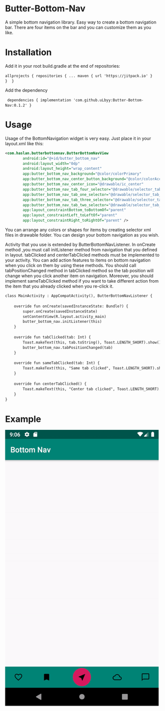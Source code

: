 # Butter-Bottom-Nav
A simple bottom navigation library. Easy way to create a bottom navigation bar. There are four items on the bar and you can customize them as you like.

# Installation

Add it in your root build.gradle at the end of repositories:


`allprojects {
    	repositories {
		  ...
			maven { url 'https://jitpack.io' }      
		} 
	}`
  
 Add the dependency 
 
 ` 
 dependencies {
        implementation 'com.github.uLbyy:Butter-Bottom-Nav:0.1.2'
	}   `

# Usage

Usage of the BottomNavigation widget is very easy. Just place it in your layout.xml like this:

```xml
<com.haslan.butterbottomnav.ButterBottomNavView
        android:id="@+id/butter_bottom_nav"
        android:layout_width="0dp"
        android:layout_height="wrap_content"
        app:butter_bottom_nav_background="@color/colorPrimary"
        app:butter_bottom_nav_center_button_background="@color/colorAccent"
        app:butter_bottom_nav_center_icon="@drawable/ic_center"
        app:butter_bottom_nav_tab_four_selector="@drawable/selector_tab_four"
        app:butter_bottom_nav_tab_one_selector="@drawable/selector_tab_one"
        app:butter_bottom_nav_tab_three_selector="@drawable/selector_tab_three"
        app:butter_bottom_nav_tab_two_selector="@drawable/selector_tab_two"
        app:layout_constraintBottom_toBottomOf="parent"
        app:layout_constraintLeft_toLeftOf="parent"
        app:layout_constraintRight_toRightOf="parent" />
```
You can arrange any colors or shapes for items by creating selector xml files in drawable folder. You can design your bottom navigation
as you wish.

Activity that you use is extended by ButterBottomNavListener. In onCreate method ,you must call initListener method from navigation that 
you defined in layout. tabClicked and centerTabClicled methods must be implemented to your activity. You can add action features to 
items on bottom navigation when you click on them by using these methods. You should call tabPositionChanged method in tabClicked 
method so the tab position will change when you click another item on navigation. Moreover, you should implement sameTabClicked method
if you want to take different action from the item that you already clicked when you re-click it.

```xml
class MainActivity : AppCompatActivity(), ButterBottomNavListener {

    override fun onCreate(savedInstanceState: Bundle?) {
        super.onCreate(savedInstanceState)
        setContentView(R.layout.activity_main)
        butter_bottom_nav.initListener(this)
    }

    override fun tabClicked(tab: Int) {
        Toast.makeText(this, tab.toString(), Toast.LENGTH_SHORT).show()
        butter_bottom_nav.tabPositionChanged(tab)
    }

    override fun sameTabClicked(tab: Int) {
        Toast.makeText(this, "Same tab clicked", Toast.LENGTH_SHORT).show()
    }

    override fun centerTabClicked() {
        Toast.makeText(this, "Center tab clicked", Toast.LENGTH_SHORT).show()
    }
}
```
# Example

![](GIF.gif)
